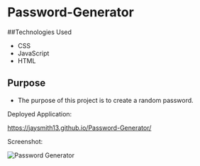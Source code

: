 # Password-Generator

##Technologies Used

* CSS
* JavaScript
* HTML

## Purpose

* The purpose of this project is to create a random password.

Deployed Application:

https://jaysmith13.github.io/Password-Generator/

Screenshot:

![Password Generator](https://user-images.githubusercontent.com/99004555/166859194-057f8b6e-9837-4f6b-baaf-5b78328067f0.png)
